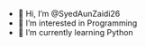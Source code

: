 - 👋 Hi, I’m @SyedAunZaidi26
- 👀 I’m interested in Programming
- 🌱 I’m currently learning Python
<!---
SyedAunZaidi26/SyedAunZaidi26 is a ✨ special ✨ repository because its `README.md` (this file) appears on your GitHub profile.
You can click the Preview link to take a look at your changes.
--->

